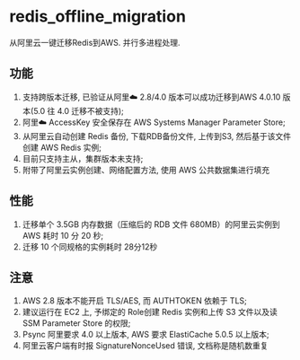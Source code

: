 # redis_offline_migration
从阿里云一键迁移Redis到AWS. 并行多进程处理. 

## 功能
1. 支持跨版本迁移, 已验证从阿里☁️ 2.8/4.0 版本可以成功迁移到AWS 4.0.10 版本(5.0 往 4.0 迁移不被支持);
2. 阿里☁️ AccessKey 安全保存在 AWS Systems Manager Parameter Store;
3. 从阿里云自动创建 Redis 备份, 下载RDB备份文件, 上传到S3, 然后基于该文件创建 AWS Redis 实例;
4. 目前只支持主从，集群版本未支持;
5. 附带了阿里云实例创建、网络配置方法, 使用 AWS 公共数据集进行填充

## 性能
1. 迁移单个 3.5GB 内存数据（压缩后的 RDB 文件 680MB）的阿里云实例到 AWS 耗时 10 分 20 秒;
2. 迁移 10 个同规格的实例耗时 28分12秒

## 注意
1. AWS 2.8 版本不能开启 TLS/AES, 而 AUTHTOKEN 依赖于 TLS;
2. 建议运行在 EC2 上, 予绑定的 Role创建 Redis 实例和上传 S3 文件以及读 SSM Parameter Store 的权限;
3. Psync 阿里要求 4.0 以上版本, AWS 要求 ElastiCache 5.0.5 以上版本;
4. 阿里云客户端有时报 SignatureNonceUsed 错误, 文档称是随机数重复